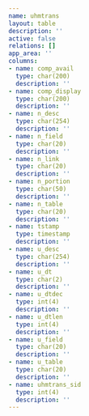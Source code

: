 ```yaml
---
name: uhmtrans
layout: table
description: ''
active: false
relations: []
app_area: ''
columns:
- name: comp_avail
  type: char(200)
  description: ''
- name: comp_display
  type: char(200)
  description: ''
- name: n_desc
  type: char(254)
  description: ''
- name: n_field
  type: char(20)
  description: ''
- name: n_link
  type: char(20)
  description: ''
- name: n_portion
  type: char(50)
  description: ''
- name: n_table
  type: char(20)
  description: ''
- name: tstamp
  type: timestamp
  description: ''
- name: u_desc
  type: char(254)
  description: ''
- name: u_dt
  type: char(2)
  description: ''
- name: u_dtdec
  type: int(4)
  description: ''
- name: u_dtlen
  type: int(4)
  description: ''
- name: u_field
  type: char(20)
  description: ''
- name: u_table
  type: char(20)
  description: ''
- name: uhmtrans_sid
  type: int(4)
  description: ''
---
```


